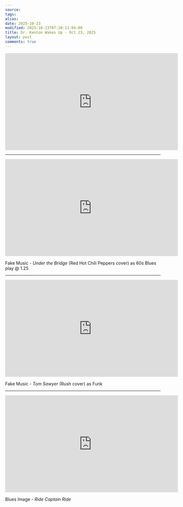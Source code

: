 ```yaml
---
source:
tags:
alias:
date: 2025-10-23
modified: 2025-10-23T07:20:11-04:00
title: Dr. Kenton Wakes Up - Oct 23, 2025
layout: post
comments: true
---
```


  

<iframe width="560" height="315" src="https://www.youtube.com/embed/eS81MCKeQwM" title="YouTube video player" frameborder="0" allow="accelerometer; autoplay; clipboard-write; encrypted-media; gyroscope; picture-in-picture; web-share" allowfullscreen></iframe>

<!-- <img src="{{site.baseurl}}/images/[REPLACE]" width="560"> -->

---

<iframe width="560" height="315" src="https://www.youtube.com/embed/86Ud9KddVm8?si=V0yWZrMvCtxZcJZu" title="YouTube video player" frameborder="0" allow="accelerometer; autoplay; clipboard-write; encrypted-media; gyroscope; picture-in-picture; web-share" referrerpolicy="strict-origin-when-cross-origin" allowfullscreen></iframe>

Fake Music - *Under the Bridge* (Red Hot Chili Peppers cover) as 60s Blues play @ 1.25

---

<iframe width="560" height="315" src="https://www.youtube.com/embed/dju4e74Dqf0?si=h724mkNtEST3qTC2" title="YouTube video player" frameborder="0" allow="accelerometer; autoplay; clipboard-write; encrypted-media; gyroscope; picture-in-picture; web-share" referrerpolicy="strict-origin-when-cross-origin" allowfullscreen></iframe> 

Fake Music -  *Tom Sawyer*  (Rush cover) as Funk

---

<iframe width="560" height="315" src="https://www.youtube.com/embed/vOKaSr3B_II?si=dEHPxGU-ddEb0Fc2" title="YouTube video player" frameborder="0" allow="accelerometer; autoplay; clipboard-write; encrypted-media; gyroscope; picture-in-picture; web-share" referrerpolicy="strict-origin-when-cross-origin" allowfullscreen></iframe>

Blues Image - *Ride Captain Ride*
